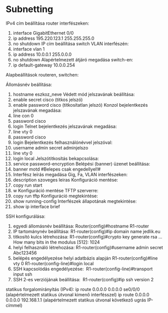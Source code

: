 # Subnetting
IPv4 cím beállítása router interfészeken:
1. interface GigabitEthernet 0/0
2. ip address 195.220.123.1 255.255.255.0
3. no shutdown
IP cím beállítása switch VLAN interfészén:
1. interface vlan 1
2. ip address 10.0.0.1 255.0.0.0
3. no shutdown
Alapértelmezett átjáró megadása switch-en:
1. ip default-gateway 10.0.0.254

Alapbeállítások routeren, switchen:

Állomásnév beállítása:
1. hostname eszkoz_neve
Védett mód jelszavának beállítása:
1. enable secret cisco (titkos jelszó)
2. enable password cisco (titkosítatlan jelszó)
Konzol bejelentkezés jelszavának megadása:
1. line con 0
2. password cisco
3. login
Telnet bejelentkezés jelszavának megadása:
1. line vty 0
2. password cisco
3. login
Bejelentkezés felhasználónévvel jelszóval:
1. username admin secret adminjelszo
2. line vty 0
3. login local
Jelszótitkosítás bekapcsolása:
1. service password-encryption
Belépési (banner) üzenet beállítása:
1. banner motd #Belepes csak engedellyel!#
2. Interfész leírás megadása Gig, Fa, VLAN interfészeken:
3. description szoveges leiras
Konfiguráció mentése:
1. copy run start
2. w
Konfiguráció mentése TFTP szerverre:
1. copy run tftp
Konfiguráció megtekintése:
1. show running-config
Interfészek állapotának megtekintése:
1. show ip interface brief

SSH konfigurálása:

1. egyedi állomásnév beállítása:
 Router(config)#hostname R1-router
2. IP tartománynév beállítása:
 R1-router(config)#ip domain name jedlik.eu
3. titkosító kulcs létrehozása:
 R1-router(config)#crypto key generate rsa
…  How many bits in the modulus [512]: 1024
4. helyi felhasználó létrehozása:
 R1-router(config)#username admin secret Abc123456
5. belépés engedélyezése helyi adatbázis alapján
 R1-router(config)#line vty 0
 R1-router(config-line)#login local
6. SSH kapcsolódás engedélyezése: 
 R1-router(config-line)#transport input ssh
7. SSH 2-es verziójának beállítása: 
 R1-router(config)#ip ssh version 2 

statikus forgalomirányítás (IPv4):
 ip route 0.0.0.0 0.0.0.0 se0/0/0 
(alapértelmezett statikus útvonal kimenő interfésszel)
 ip route 0.0.0.0 0.0.0.0 192.168.1.1 
(alapértelmezett statikus útvonal következő ugrás IP-címmel)
